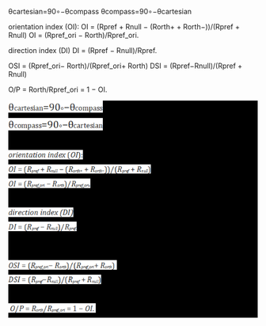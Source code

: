 θcartesian=90∘−θcompass
θcompass=90∘−θcartesian

orientation index (OI):
OI = (Rpref + Rnull − (Rorth+ + Rorth−))/(Rpref + Rnull)
OI = (Rpref_ori − Rorth)/Rpref_ori.

direction index (DI)
DI = (Rpref − Rnull)/Rpref.


OSI = (Rpref_ori− Rorth)/(Rpref_ori+ Rorth) 
DSI = (Rpref−Rnull)/(Rpref + Rnull)

O/P = Rorth/Rpref_ori = 1 − OI. 

![selectivity.png](selectivity.png)